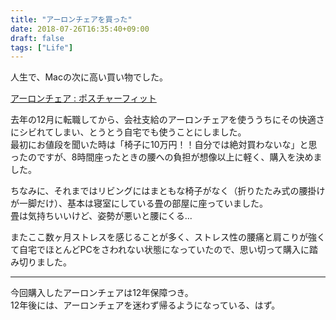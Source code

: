 ```yaml
---
title: "アーロンチェアを買った"
date: 2018-07-26T16:35:40+09:00
draft: false
tags: ["Life"]
---
```


人生で、Macの次に高い買い物でした。

[アーロンチェア : ポスチャーフィット ](https://www.amazon.co.jp/dp/B000TUEUZW/?coliid=I1YN8AQE9HZU6P&colid=ZFRDVMQFSDLT&psc=0)

去年の12月に転職してから、会社支給のアーロンチェアを使ううちにその快適さにシビれてしまい、とうとう自宅でも使うことにしました。<br>
最初にお値段を聞いた時は「椅子に10万円！！自分では絶対買わないな」と思ったのですが、8時間座ったときの腰への負担が想像以上に軽く、購入を決めました。<br>

ちなみに、それまではリビングにはまともな椅子がなく（折りたたみ式の腰掛けが一脚だけ）、基本は寝室にしている畳の部屋に座っていました。<br>
畳は気持ちいいけど、姿勢が悪いと腰にくる...

またここ数ヶ月ストレスを感じることが多く、ストレス性の腰痛と肩こりが強くて自宅でほとんどPCをさわれない状態になっていたので、思い切って購入に踏み切りました。

***

今回購入したアーロンチェアは12年保障つき。<br>
12年後には、アーロンチェアを迷わず帰るようになっている、はず。

